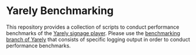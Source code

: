 # Yarely Benchmarking

This repository provides a collection of scripts to conduct performance benchmarks of the [Yarely signage player](https://github.com/opendisplays/yarely). Please use the [benchmarking branch of Yarely](https://github.com/opendisplays/yarely/tree/benchmarking) that consists of specific logging output in order to conduct performance benchmarks. 
